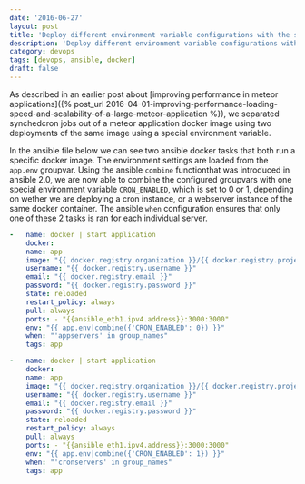 ```yaml
---
date: '2016-06-27'
layout: post
title: 'Deploy different environment variable configurations with the same docker image using combine in ansible 2.0'
description: 'Deploy different environment variable configurations with the same docker image using combine in ansible 2.0'
category: devops
tags: [devops, ansible, docker]
draft: false
---
```


As described in an earlier post about [improving performance in meteor applications]({% post_url 2016-04-01-improving-performance-loading-speed-and-scalability-of-a-large-meteor-application %}), we separated synchedcron jobs out of a meteor application docker image using two deployments of the same image using a special environment variable.

In the ansible file below we can see two ansible docker tasks that both run a specific docker image. The environment settings are loaded from the `app.env` groupvar. Using the ansible `combine` functionthat was introduced in ansible 2.0, we are now able to combine the configured groupvars with one special environment variable `CRON_ENABLED`, which is set to 0 or 1, depending on wether we are deploying a cron instance, or a webserver instance of the same docker container. The ansible `when` configuration ensures that only one of these 2 tasks is ran for each individual server.

```yaml
-   name: docker | start application
    docker:
    name: app
    image: "{{ docker.registry.organization }}/{{ docker.registry.project }}:{{ tag }}"
    username: "{{ docker.registry.username }}"
    email: "{{ docker.registry.email }}"
    password: "{{ docker.registry.password }}"
    state: reloaded
    restart_policy: always
    pull: always
    ports: - "{{ansible_eth1.ipv4.address}}:3000:3000"
    env: "{{ app.env|combine({'CRON_ENABLED': 0}) }}"
    when: "'appservers' in group_names"
    tags: app

-   name: docker | start application
    docker:
    name: app
    image: "{{ docker.registry.organization }}/{{ docker.registry.project }}:{{ tag }}"
    username: "{{ docker.registry.username }}"
    email: "{{ docker.registry.email }}"
    password: "{{ docker.registry.password }}"
    state: reloaded
    restart_policy: always
    pull: always
    ports: - "{{ansible_eth1.ipv4.address}}:3000:3000"
    env: "{{ app.env|combine({'CRON_ENABLED': 1}) }}"
    when: "'cronservers' in group_names"
    tags: app
```
